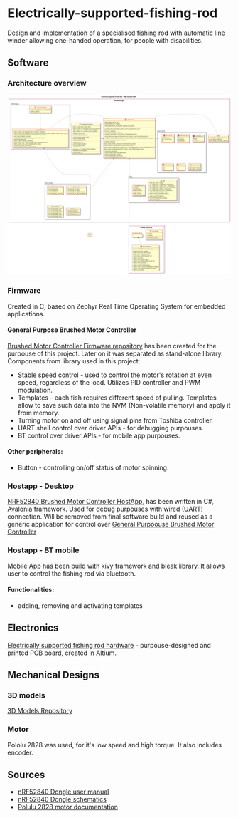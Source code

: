 # Electrically-supported-fishing-rod

Design and implementation of a specialised fishing rod with automatic line winder allowing one-handed operation, for people with disabilities.

## Software

### Architecture overview

![image](./UML_Diagram/out/SystemDiagram/WWE.png)

### Firmware

Created in C, based on Zephyr Real Time Operating System for embedded applications.

#### General Purpose Brushed Motor Controller
[Brushed Motor Controller Firmware repository](https://github.com/eSqadron/NRF52840-Brushed-Motor-Controller-Firmware) has been created for the purpouse of this project. Later on it was separated as stand-alone library.
Components from library used in this project:
* Stable speed control - used to control the motor's rotation at even speed, regardless of the load. Utilizes PID controller and PWM modulation.
* Templates - each fish requires different speed of pulling. Templates allow to save such data into the NVM (Non-volatile memory) and apply it from memory.
* Turning motor on and off using signal pins from Toshiba controller.
* UART shell control over driver APIs - for debugging purpouses.
* BT control over driver APIs - for mobile app purpouses.

#### Other peripherals:
* Button - controlling on/off status of motor spinning.

### Hostapp - Desktop
[NRF52840 Brushed Motor Controller HostApp](https://github.com/eSqadron/NRF52840-Brushed-Motor-Controller-HostApp), has been written in C#, Avalonia framework. Used for debug purpouses with wired (UART) connection. Will be removed from final software build and reused as a generic application for control over [General Purpoouse Brushed Motor Controller](https://github.com/eSqadron/NRF52840-Brushed-Motor-Controller-Firmware)

### Hostapp - BT mobile
Mobile App has been build with kivy framework and bleak library. It allows user to control the fishing rod via bluetooth.
#### Functionalities:
 - adding, removing and activating templates

## Electronics
[Electrically supported fishing rod hardware](https://github.com/KN-Integra/Electrically-supported-fishing-rod-hardware) - purpouse-designed and printed PCB board, created in Altium.

## Mechanical Designs
### 3D models
[3D Models Repository](https://drive.google.com/drive/folders/1soIZqvbjTYA_fR7IgqiSM9d02fvre1W5)

### Motor

Pololu 2828 was used, for it's low speed and high torque. It also includes encoder.

## Sources
* [nRF52840 Dongle user manual](https://infocenter.nordicsemi.com/pdf/nRF52840_Dongle_User_Guide_v1.0.pdf)
* [nRF52840 Dongle schematics](https://devzone.nordicsemi.com/cfs-file/__key/support-attachments/beef5d1b77644c448dabff31668f3a47-ab48524591d842238bd2e0a2929469c4/pca10059_5F00_schematic_5F00_and_5F00_pcb.pdf)
* [Polulu 2828 motor documentation](https://www.pololu.com/product/2828)
